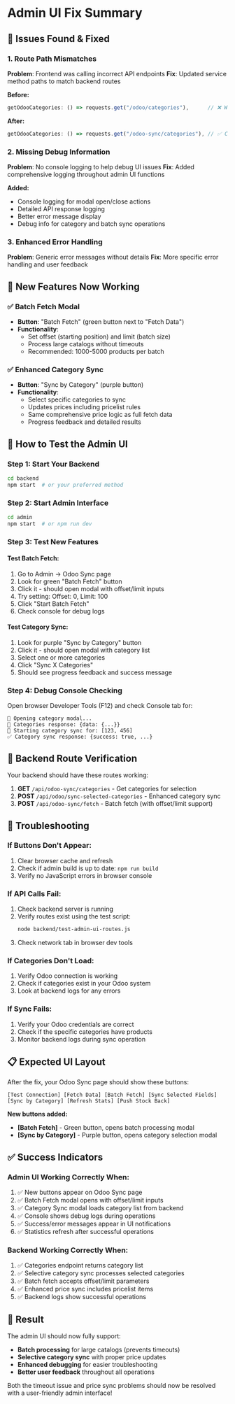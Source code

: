 # Admin UI Fix Summary

## 🚨 Issues Found & Fixed

### 1. **Route Path Mismatches**
**Problem**: Frontend was calling incorrect API endpoints
**Fix**: Updated service method paths to match backend routes

**Before:**
```javascript
getOdooCategories: () => requests.get("/odoo/categories"),      // ❌ Wrong path
```

**After:**
```javascript
getOdooCategories: () => requests.get("/odoo-sync/categories"), // ✅ Correct path
```

### 2. **Missing Debug Information**
**Problem**: No console logging to help debug UI issues
**Fix**: Added comprehensive logging throughout admin UI functions

**Added:**
- Console logging for modal open/close actions
- Detailed API response logging
- Better error message display
- Debug info for category and batch sync operations

### 3. **Enhanced Error Handling**
**Problem**: Generic error messages without details
**Fix**: More specific error handling and user feedback

## 🎯 New Features Now Working

### **✅ Batch Fetch Modal**
- **Button**: "Batch Fetch" (green button next to "Fetch Data")
- **Functionality**: 
  - Set offset (starting position) and limit (batch size)
  - Process large catalogs without timeouts
  - Recommended: 1000-5000 products per batch

### **✅ Enhanced Category Sync**
- **Button**: "Sync by Category" (purple button)
- **Functionality**:
  - Select specific categories to sync
  - Updates prices including pricelist rules
  - Same comprehensive price logic as full fetch data
  - Progress feedback and detailed results

## 🧪 How to Test the Admin UI

### **Step 1: Start Your Backend**
```bash
cd backend
npm start  # or your preferred method
```

### **Step 2: Start Admin Interface**
```bash
cd admin
npm start  # or npm run dev
```

### **Step 3: Test New Features**

#### **Test Batch Fetch:**
1. Go to Admin → Odoo Sync page
2. Look for green "Batch Fetch" button
3. Click it - should open modal with offset/limit inputs
4. Try setting: Offset: 0, Limit: 100
5. Click "Start Batch Fetch"
6. Check console for debug logs

#### **Test Category Sync:**
1. Look for purple "Sync by Category" button  
2. Click it - should open modal with category list
3. Select one or more categories
4. Click "Sync X Categories"
5. Should see progress feedback and success message

### **Step 4: Debug Console Checking**
Open browser Developer Tools (F12) and check Console tab for:

```
🔄 Opening category modal...
📂 Categories response: {data: {...}}
🚀 Starting category sync for: [123, 456]
✅ Category sync response: {success: true, ...}
```

## 🔧 Backend Route Verification

Your backend should have these routes working:

1. **GET** `/api/odoo-sync/categories` - Get categories for selection
2. **POST** `/api/odoo/sync-selected-categories` - Enhanced category sync  
3. **POST** `/api/odoo-sync/fetch` - Batch fetch (with offset/limit support)

## 🚨 Troubleshooting

### **If Buttons Don't Appear:**
1. Clear browser cache and refresh
2. Check if admin build is up to date: `npm run build`
3. Verify no JavaScript errors in browser console

### **If API Calls Fail:**
1. Check backend server is running
2. Verify routes exist using the test script:
   ```bash
   node backend/test-admin-ui-routes.js
   ```
3. Check network tab in browser dev tools

### **If Categories Don't Load:**
1. Verify Odoo connection is working
2. Check if categories exist in your Odoo system
3. Look at backend logs for any errors

### **If Sync Fails:**
1. Verify your Odoo credentials are correct
2. Check if the specific categories have products
3. Monitor backend logs during sync operation

## 📋 Expected UI Layout

After the fix, your Odoo Sync page should show these buttons:

```
[Test Connection] [Fetch Data] [Batch Fetch] [Sync Selected Fields] [Sync by Category] [Refresh Stats] [Push Stock Back]
```

**New buttons added:**
- **[Batch Fetch]** - Green button, opens batch processing modal
- **[Sync by Category]** - Purple button, opens category selection modal

## ✅ Success Indicators

### **Admin UI Working Correctly When:**
1. ✅ New buttons appear on Odoo Sync page
2. ✅ Batch Fetch modal opens with offset/limit inputs
3. ✅ Category Sync modal loads category list from backend
4. ✅ Console shows debug logs during operations
5. ✅ Success/error messages appear in UI notifications
6. ✅ Statistics refresh after successful operations

### **Backend Working Correctly When:**
1. ✅ Categories endpoint returns category list
2. ✅ Selective category sync processes selected categories
3. ✅ Batch fetch accepts offset/limit parameters
4. ✅ Enhanced price sync includes pricelist items
5. ✅ Backend logs show successful operations

## 🎉 Result

The admin UI should now fully support:
- **Batch processing** for large catalogs (prevents timeouts)
- **Selective category sync** with proper price updates
- **Enhanced debugging** for easier troubleshooting
- **Better user feedback** throughout all operations

Both the timeout issue and price sync problems should now be resolved with a user-friendly admin interface! 